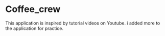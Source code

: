 # Coffee_crew

This application is inspired by tutorial videos on Youtube.
i added more to the application for practice.
